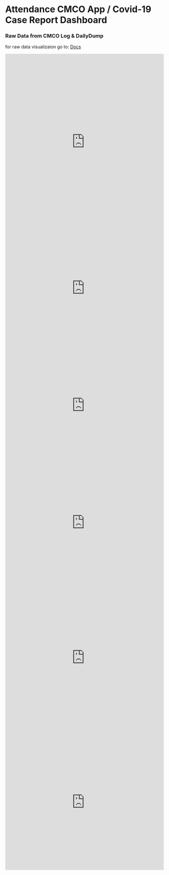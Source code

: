 

# Attendance CMCO App / Covid-19 Case Report Dashboard


### Raw Data from CMCO Log & DailyDump

for raw data visualizaion go to: [Docs](https://docs.google.com/spreadsheets/d/1YdT-UYALBK4OqwkMlhtYI-Zs1VaHqGhprMnD53GJDMc/edit?usp=sharing)

<iframe width="100%" height="555" seamless frameborder="0" scrolling="yes" src="https://docs.google.com/spreadsheets/d/e/2PACX-1vScj8jXkOx8Z947HtpIum5BN6xc85gCR5_yhc-lhNuD9zXhhkcMyoPUXKxebU4iCqlqFE8VD1eMeoCZ/pubchart?oid=132838549&amp;format=interactive"></iframe>

<iframe width="100%" height="371" seamless frameborder="0" scrolling="yes" src="https://docs.google.com/spreadsheets/d/e/2PACX-1vScj8jXkOx8Z947HtpIum5BN6xc85gCR5_yhc-lhNuD9zXhhkcMyoPUXKxebU4iCqlqFE8VD1eMeoCZ/pubchart?oid=1713510899&amp;format=interactive"></iframe>

<iframe width="100%" height="371" seamless frameborder="0" scrolling="yes" src="https://docs.google.com/spreadsheets/d/e/2PACX-1vScj8jXkOx8Z947HtpIum5BN6xc85gCR5_yhc-lhNuD9zXhhkcMyoPUXKxebU4iCqlqFE8VD1eMeoCZ/pubchart?oid=243226036&amp;format=interactive"></iframe>

<iframe width="100%" height="371" seamless frameborder="0" scrolling="yes" src="https://docs.google.com/spreadsheets/d/e/2PACX-1vScj8jXkOx8Z947HtpIum5BN6xc85gCR5_yhc-lhNuD9zXhhkcMyoPUXKxebU4iCqlqFE8VD1eMeoCZ/pubchart?oid=127148230&amp;format=interactive"></iframe>

<iframe width="100%" height="483" seamless frameborder="0" scrolling="yes" src="https://docs.google.com/spreadsheets/d/e/2PACX-1vScj8jXkOx8Z947HtpIum5BN6xc85gCR5_yhc-lhNuD9zXhhkcMyoPUXKxebU4iCqlqFE8VD1eMeoCZ/pubchart?oid=1027323556&amp;format=interactive"></iframe>

<iframe width="100%" height="431" seamless frameborder="0" scrolling="yes" src="https://docs.google.com/spreadsheets/d/e/2PACX-1vScj8jXkOx8Z947HtpIum5BN6xc85gCR5_yhc-lhNuD9zXhhkcMyoPUXKxebU4iCqlqFE8VD1eMeoCZ/pubchart?oid=1630956774&amp;format=interactive"></iframe>